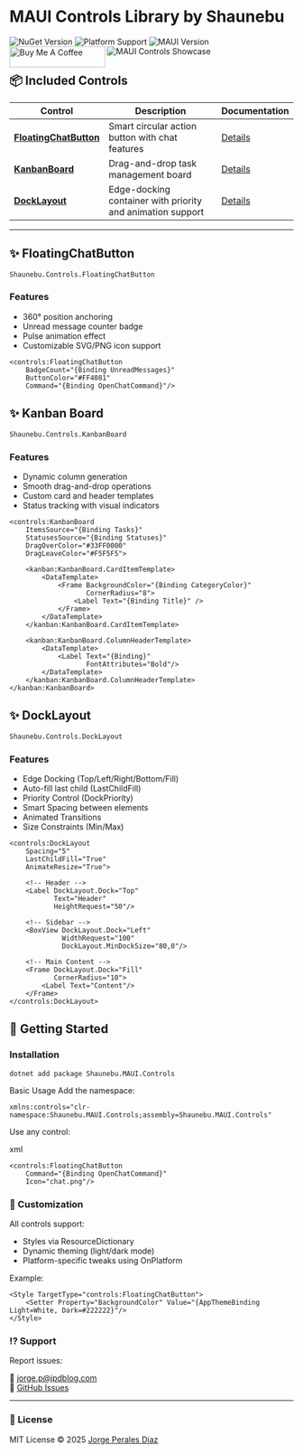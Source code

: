 ﻿# MAUI Controls Library by Shaunebu
![NuGet Version](https://img.shields.io/nuget/v/Shaunebu.MAUI.Controls?color=blue&label=NuGet)
![Platform Support](https://img.shields.io/badge/Platforms-Android%20|%20iOS-lightgrey)
![MAUI Version](https://img.shields.io/badge/.NET%20MAUI-%3E%3D9.0-blueviolet)
<a href="https://www.buymeacoffee.com/jorgepd" target="_blank"><img src="https://www.buymeacoffee.com/assets/img/custom_images/orange_img.png" alt="Buy Me A Coffee" align="left" style="height: 37px !important;width: 170px !important;" ></a>
<br>
![MAUI Controls Showcase](https://jpdblog.blob.core.windows.net/apps/ShaunebuControls.png)  

## 📦 Included Controls

| Control | Description | Documentation |
|---------|-------------|---------------|
| [**FloatingChatButton**](#floatingchatbutton) | Smart circular action button with chat features | [Details](Docs/FloatingChatButton.md) |
| [**KanbanBoard**](#kanbanboard) | Drag-and-drop task management board | [Details](Docs/KanbanBoard.md) |
| [**DockLayout**](#docklayout) |  Edge-docking container with priority and animation support | [Details](Docs/DockLayout.md) |
---

## ✨ FloatingChatButton
`Shaunebu.Controls.FloatingChatButton`

### Features
- 360° position anchoring
- Unread message counter badge
- Pulse animation effect
- Customizable SVG/PNG icon support

```
<controls:FloatingChatButton
    BadgeCount="{Binding UnreadMessages}"
    ButtonColor="#FF4081"
    Command="{Binding OpenChatCommand}"/>
```

## ✨ Kanban Board
`Shaunebu.Controls.KanbanBoard`

### Features
- Dynamic column generation
- Smooth drag-and-drop operations
- Custom card and header templates
- Status tracking with visual indicators

```
<controls:KanbanBoard
    ItemsSource="{Binding Tasks}"
    StatusesSource="{Binding Statuses}"
    DragOverColor="#33FF0000"
    DragLeaveColor="#F5F5F5">
    
    <kanban:KanbanBoard.CardItemTemplate>
        <DataTemplate>
            <Frame BackgroundColor="{Binding CategoryColor}"
                   CornerRadius="8">
                <Label Text="{Binding Title}" />
            </Frame>
        </DataTemplate>
    </kanban:KanbanBoard.CardItemTemplate>
    
    <kanban:KanbanBoard.ColumnHeaderTemplate>
        <DataTemplate>
            <Label Text="{Binding}" 
                   FontAttributes="Bold"/>
        </DataTemplate>
    </kanban:KanbanBoard.ColumnHeaderTemplate>
</kanban:KanbanBoard>
```



## ✨ DockLayout
`Shaunebu.Controls.DockLayout`

### Features
- Edge Docking (Top/Left/Right/Bottom/Fill)
- Auto-fill last child (LastChildFill)
- Priority Control (DockPriority)
- Smart Spacing between elements
- Animated Transitions
- Size Constraints (Min/Max)

```
<controls:DockLayout 
    Spacing="5" 
    LastChildFill="True"
    AnimateResize="True">
    
    <!-- Header -->
    <Label DockLayout.Dock="Top" 
           Text="Header" 
           HeightRequest="50"/>

    <!-- Sidebar -->
    <BoxView DockLayout.Dock="Left" 
             WidthRequest="100"
             DockLayout.MinDockSize="80,0"/>

    <!-- Main Content -->
    <Frame DockLayout.Dock="Fill"
           CornerRadius="10">
        <Label Text="Content"/>
    </Frame>
</controls:DockLayout>
```


## 🚀 Getting Started
### Installation
```
dotnet add package Shaunebu.MAUI.Controls
```

Basic Usage
Add the namespace:

```
xmlns:controls="clr-namespace:Shaunebu.MAUI.Controls;assembly=Shaunebu.MAUI.Controls"
```
Use any control:

xml
```
<controls:FloatingChatButton 
    Command="{Binding OpenChatCommand}"
    Icon="chat.png"/>
```

### 🎨 Customization
All controls support:

- Styles via ResourceDictionary
- Dynamic theming (light/dark mode)
- Platform-specific tweaks using OnPlatform


Example:

```
<Style TargetType="controls:FloatingChatButton">
    <Setter Property="BackgroundColor" Value="{AppThemeBinding Light=White, Dark=#222222}"/>
</Style>
```

    

### ⁉️ Support

Report issues:  

📧 [jorge.p@jpdblog.com](https://mailto:support@shaunebu.com)  
🐛 [GitHub Issues](https://github.com/jpd21122012/Shaunebu.MAUI.Controls/issues)

----------
### 📄 License


MIT License © 2025 [Jorge Perales Diaz](https://jpdblog.com/)